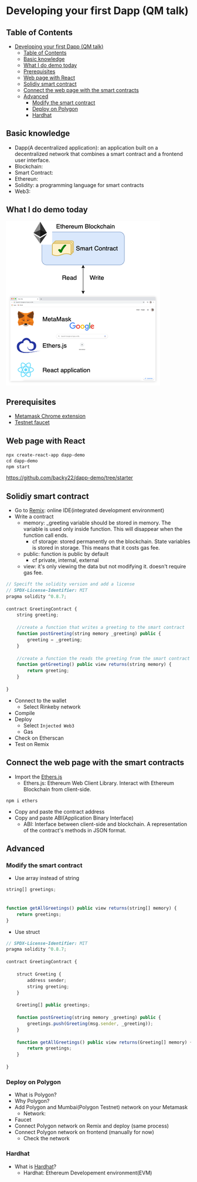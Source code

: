 # Developing your first Dapp (QM talk)

## Table of Contents
- [Developing your first Dapp (QM talk)](#developing-your-first-dapp-qm-talk)
  - [Table of Contents](#table-of-contents)
  - [Basic knowledge](#basic-knowledge)
  - [What I do demo today](#what-i-do-demo-today)
  - [Prerequisites](#prerequisites)
  - [Web page with React](#web-page-with-react)
  - [Solidiy smart contract](#solidiy-smart-contract)
  - [Connect the web page with the smart contracts](#connect-the-web-page-with-the-smart-contracts)
  - [Advanced](#advanced)
    - [Modify the smart contract](#modify-the-smart-contract)
    - [Deploy on Polygon](#deploy-on-polygon)
    - [Hardhat](#hardhat)
## Basic knowledge

- Dapp(A decentralized application): an application built on a decentralized network that combines a smart contract and a frontend user interface.
- Blockchain:
- Smart Contract:
- Ethereun:
- Solidity: a programming language for smart contracts
- Web3:

## What I do demo today

![diagram](/dapp-diagram.png)

## Prerequisites

- [Metamask Chrome extension](https://metamask.io/)
- [Testnet faucet](https://faucet.paradigm.xyz/)

## Web page with React

```
npx create-react-app dapp-demo
cd dapp-demo
npm start
```

https://github.com/backy22/dapp-demo/tree/starter

## Solidiy smart contract

- Go to [Remix](https://remix.ethereum.org/): online IDE(integrated development environment)
- Write a contract
  - memory: _greeting variable should be stored in memory. The variable is used only inside function. This will disappear when the function call ends.
    - cf storage: stored permanently on the blockchain. State variables is stored in storage. This means that it costs gas fee.
  - public: function is public by default
    - cf private, internal, external
  - view: it's only viewing the data but not modifying it. doesn't require gas fee.

```javascript
// Specift the solidity version and add a license
// SPDX-License-Identifier: MIT
pragma solidity ^0.8.7;

contract GreetingContract {
    string greeting;

    //create a function that writes a greeting to the smart contract
    function postGreeting(string memory _greeting) public {
        greeting = _greeting;
    }
    
    //create a function the reads the greeting from the smart contract
    function getGreeting() public view returns(string memory) {
        return greeting;
    }

}
```

- Connect to the wallet
  - Select Rinkeby network
- Compile
- Deploy
  - Select `Injected Web3`
  - Gas
- Check on Etherscan
- Test on Remix

## Connect the web page with the smart contracts

- Import the [Ethers.js](https://docs.ethers.io/v5/)
  - Ethers.js: Ethereum Web Client Library. Interact with Ethereum Blockchain from client-side.

```
npm i ethers
```

- Copy and paste the contract address
- Copy and paste ABI(Application Binary Interface)
  - ABI: Interface between client-side and blockchain. A representation of the contract's methods in JSON format.
## Advanced

### Modify the smart contract

- Use array instead of string

```javascript
string[] greetings;


function getAllGreetings() public view returns(string[] memory) {
    return greetings;
}
```

- Use struct

```javascript
// SPDX-License-Identifier: MIT
pragma solidity ^0.8.7;

contract GreetingContract {

    struct Greeting {
        address sender;
        string greeting;
    }

    Greeting[] public greetings;

    function postGreeting(string memory _greeting) public {
        greetings.push(Greeting(msg.sender, _greeting));
    }

    function getAllGreetings() public view returns(Greeting[] memory) {
        return greetings;
    }

}
```
### Deploy on Polygon

- What is Polygon?
- Why Polygon?
- Add Polygon and Mumbai(Polygon Testnet) network on your Metamask
  - Network:
- Faucet
- Connect Polygon network on Remix and deploy (same process)
- Connect Polygon network on frontend (manually for now)
  - Check the network
### Hardhat

- What is [Hardhat](https://hardhat.org/)?
  - Hardhat: Ethereum Developement environment(EVM)